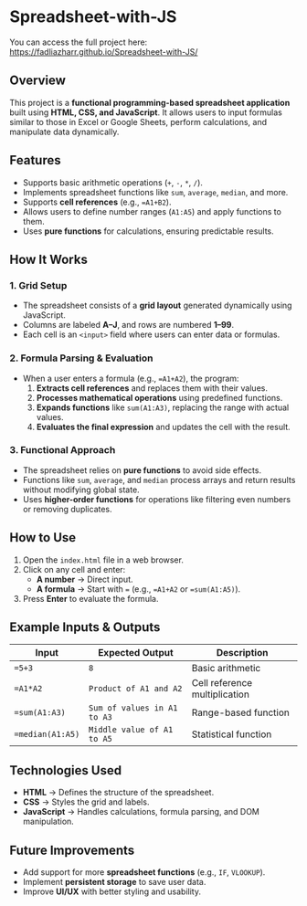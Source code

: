 # Spreadsheet-with-JS

You can access the full project here:
https://fadliazharr.github.io/Spreadsheet-with-JS/

## Overview  

This project is a **functional programming-based spreadsheet application** built using **HTML, CSS, and JavaScript**. It allows users to input formulas similar to those in Excel or Google Sheets, perform calculations, and manipulate data dynamically.  

## Features  

- Supports basic arithmetic operations (`+`, `-`, `*`, `/`).  
- Implements spreadsheet functions like `sum`, `average`, `median`, and more.  
- Supports **cell references** (e.g., `=A1+B2`).  
- Allows users to define number ranges (`A1:A5`) and apply functions to them.  
- Uses **pure functions** for calculations, ensuring predictable results.  

## How It Works  

### 1. Grid Setup  
- The spreadsheet consists of a **grid layout** generated dynamically using JavaScript.  
- Columns are labeled **A–J**, and rows are numbered **1–99**.  
- Each cell is an `<input>` field where users can enter data or formulas.  

### 2. Formula Parsing & Evaluation  
- When a user enters a formula (e.g., `=A1+A2`), the program:  
  1. **Extracts cell references** and replaces them with their values.  
  2. **Processes mathematical operations** using predefined functions.  
  3. **Expands functions** like `sum(A1:A3)`, replacing the range with actual values.  
  4. **Evaluates the final expression** and updates the cell with the result.  

### 3. Functional Approach  
- The spreadsheet relies on **pure functions** to avoid side effects.  
- Functions like `sum`, `average`, and `median` process arrays and return results without modifying global state.  
- Uses **higher-order functions** for operations like filtering even numbers or removing duplicates.  

## How to Use  

1. Open the `index.html` file in a web browser.  
2. Click on any cell and enter:  
   - **A number** → Direct input.  
   - **A formula** → Start with `=` (e.g., `=A1+A2` or `=sum(A1:A5)`).  
3. Press **Enter** to evaluate the formula.  

## Example Inputs & Outputs  

| Input | Expected Output | Description |
|--------|---------------|-------------|
| `=5+3` | `8` | Basic arithmetic |
| `=A1*A2` | `Product of A1 and A2` | Cell reference multiplication |
| `=sum(A1:A3)` | `Sum of values in A1 to A3` | Range-based function |
| `=median(A1:A5)` | `Middle value of A1 to A5` | Statistical function |

## Technologies Used  

- **HTML** → Defines the structure of the spreadsheet.  
- **CSS** → Styles the grid and labels.  
- **JavaScript** → Handles calculations, formula parsing, and DOM manipulation.  

## Future Improvements  

- Add support for more **spreadsheet functions** (e.g., `IF`, `VLOOKUP`).  
- Implement **persistent storage** to save user data.  
- Improve **UI/UX** with better styling and usability.  
